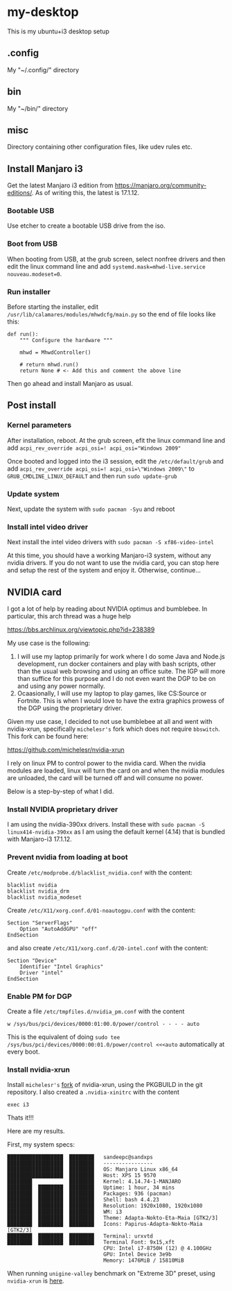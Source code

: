 # my-desktop
This is my ubuntu+i3 desktop setup

## .config
My "~/.config/" directory

## bin
My "~/bin/" directory

## misc
Directory containing other configuration files, like udev rules etc.

## Install Manjaro i3
Get the latest Manjaro i3 edition from https://manjaro.org/community-editions/. As of writing this, the latest is 17.1.12.

### Bootable USB
Use etcher to create a bootable USB drive from the iso.

### Boot from USB
When booting from USB, at the grub screen, select nonfree drivers and then edit the linux command line and add `systemd.mask=mhwd-live.service nouveau.modeset=0`.

### Run installer
Before starting the installer, edit `/usr/lib/calamares/modules/mhwdcfg/main.py` so the end of file looks like this:

```
def run():
    """ Configure the hardware """
    
    mhwd = MhwdController()
    
    # return mhwd.run()
    return None # <- Add this and comment the above line
```
Then go ahead and install Manjaro as usual.

## Post install
### Kernel parameters
After installation, reboot. At the grub screen, efit the linux command line and add `acpi_rev_override acpi_osi=! acpi_osi="Windows 2009"`

Once booted and logged into the i3 session, edit the `/etc/default/grub` and add `acpi_rev_override acpi_osi=! acpi_osi=\"Windows 2009\"` to `GRUB_CMDLINE_LINUX_DEFAULT` and then run `sudo update-grub`

### Update system
Next, update the system with `sudo pacman -Syu` and reboot

### Install intel video driver
Next install the intel video drivers with `sudo pacman -S xf86-video-intel`

At this time, you should have a working Manjaro-i3 system, without any nvidia drivers. If you do not want to use the nvidia card, you can stop here and setup the rest of the system and enjoy it. Otherwise, continue...

## NVIDIA card

I got a lot of help by reading about NVIDIA optimus and bumblebee. In particular, this arch thread was a huge help

https://bbs.archlinux.org/viewtopic.php?id=238389

My use case is the following:
1. I will use my laptop primarily for work where I do some Java and Node.js development, run docker containers and play with bash scripts, other than the usual web browsing and using an office suite. The IGP will more than suffice for this purpose and I do not even want the DGP to be on and using any power normally.
2. Ocaasionally, I will use my laptop to play games, like CS:Source or Fortnite. This is when I would love to have the extra graphics prowess of the DGP using the proprietary driver.

Given my use case, I decided to not use bumblebee at all and went with nvidia-xrun, specifically `michelesr's` fork which does not require `bbswitch`. This fork can be found here:

https://github.com/michelesr/nvidia-xrun

I rely on linux PM to control power to the nvidia card. When the nvidia modules are loaded, linux will turn the card on and when the nvidia modules are unloaded, the card will be turned off and will consume no power.

Below is a step-by-step of what I did.

### Install NVIDIA proprietary driver
I am using the nvidia-390xx drivers. Install these with `sudo pacman -S linux414-nvidia-390xx` as I am using the default kernel (4.14) that is bundled with Manjaro-i3 17.1.12.


### Prevent nvidia from loading at boot
Create `/etc/modprobe.d/blacklist_nvidia.conf` with the content:

```
blacklist nvidia
blacklist nvidia_drm
blacklist nvidia_modeset
```

Create `/etc/X11/xorg.conf.d/01-noautogpu.conf` with the content:

```
Section "ServerFlags"
	Option "AutoAddGPU" "off"
EndSection
```
and also create `/etc/X11/xorg.conf.d/20-intel.conf` with the content:

```
Section "Device"
	Identifier "Intel Graphics"
	Driver "intel"
EndSection
```
### Enable PM for DGP
Create a file `/etc/tmpfiles.d/nvidia_pm.conf` with the content

```
w /sys/bus/pci/devices/0000:01:00.0/power/control - - - - auto
```

This is the equivalent of doing `sudo tee /sys/bus/pci/devices/0000:00:01.0/power/control <<<auto` automatically at every boot.

### Install nvidia-xrun
Install `michelesr's` [fork](https://github.com/michelesr/nvidia-xrun) of nvidia-xrun, using the PKGBUILD in the git repository.
I also created a `.nvidia-xinitrc` with the content

```
exec i3
```

Thats it!!!

Here are my results.

First, my system specs:

```
██████████████████  ████████   sandeepc@sandxps 
██████████████████  ████████   ---------------- 
██████████████████  ████████   OS: Manjaro Linux x86_64 
██████████████████  ████████   Host: XPS 15 9570 
████████            ████████   Kernel: 4.14.74-1-MANJARO 
████████  ████████  ████████   Uptime: 1 hour, 34 mins 
████████  ████████  ████████   Packages: 936 (pacman) 
████████  ████████  ████████   Shell: bash 4.4.23 
████████  ████████  ████████   Resolution: 1920x1080, 1920x1080 
████████  ████████  ████████   WM: i3 
████████  ████████  ████████   Theme: Adapta-Nokto-Eta-Maia [GTK2/3] 
████████  ████████  ████████   Icons: Papirus-Adapta-Nokto-Maia [GTK2/3] 
████████  ████████  ████████   Terminal: urxvtd 
████████  ████████  ████████   Terminal Font: 9x15,xft 
                               CPU: Intel i7-8750H (12) @ 4.100GHz 
                               GPU: Intel Device 3e9b 
                               Memory: 1476MiB / 15810MiB
```

When running `unigine-valley` benchmark on "Extreme 3D" preset, using `nvidia-xrun` is [here](http://htmlpreview.github.com/?https://github.com/sandman0/my-desktop/blob/master/Unigine_Valley_Benchmark_1.0_20181016_1217.html).


